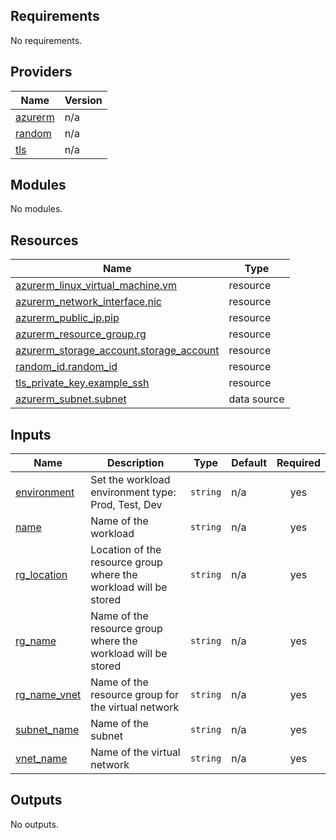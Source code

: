 <!-- BEGIN_TF_DOCS -->
## Requirements

No requirements.

## Providers

| Name | Version |
|------|---------|
| <a name="provider_azurerm"></a> [azurerm](#provider\_azurerm) | n/a |
| <a name="provider_random"></a> [random](#provider\_random) | n/a |
| <a name="provider_tls"></a> [tls](#provider\_tls) | n/a |

## Modules

No modules.

## Resources

| Name | Type |
|------|------|
| [azurerm_linux_virtual_machine.vm](https://registry.terraform.io/providers/hashicorp/azurerm/latest/docs/resources/linux_virtual_machine) | resource |
| [azurerm_network_interface.nic](https://registry.terraform.io/providers/hashicorp/azurerm/latest/docs/resources/network_interface) | resource |
| [azurerm_public_ip.pip](https://registry.terraform.io/providers/hashicorp/azurerm/latest/docs/resources/public_ip) | resource |
| [azurerm_resource_group.rg](https://registry.terraform.io/providers/hashicorp/azurerm/latest/docs/resources/resource_group) | resource |
| [azurerm_storage_account.storage_account](https://registry.terraform.io/providers/hashicorp/azurerm/latest/docs/resources/storage_account) | resource |
| [random_id.random_id](https://registry.terraform.io/providers/hashicorp/random/latest/docs/resources/id) | resource |
| [tls_private_key.example_ssh](https://registry.terraform.io/providers/hashicorp/tls/latest/docs/resources/private_key) | resource |
| [azurerm_subnet.subnet](https://registry.terraform.io/providers/hashicorp/azurerm/latest/docs/data-sources/subnet) | data source |

## Inputs

| Name | Description | Type | Default | Required |
|------|-------------|------|---------|:--------:|
| <a name="input_environment"></a> [environment](#input\_environment) | Set the workload environment type: Prod, Test, Dev | `string` | n/a | yes |
| <a name="input_name"></a> [name](#input\_name) | Name of the workload | `string` | n/a | yes |
| <a name="input_rg_location"></a> [rg\_location](#input\_rg\_location) | Location of the resource group where the workload will be stored | `string` | n/a | yes |
| <a name="input_rg_name"></a> [rg\_name](#input\_rg\_name) | Name of the resource group where the workload will be stored | `string` | n/a | yes |
| <a name="input_rg_name_vnet"></a> [rg\_name\_vnet](#input\_rg\_name\_vnet) | Name of the resource group for the virtual network | `string` | n/a | yes |
| <a name="input_subnet_name"></a> [subnet\_name](#input\_subnet\_name) | Name of the subnet | `string` | n/a | yes |
| <a name="input_vnet_name"></a> [vnet\_name](#input\_vnet\_name) | Name of the virtual network | `string` | n/a | yes |

## Outputs

No outputs.
<!-- END_TF_DOCS -->